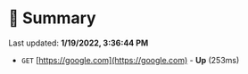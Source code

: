 # 📖 Summary
Last updated: **1/19/2022, 3:36:44 PM**

- `GET` [https://google.com](https://google.com) - **Up** (253ms)
